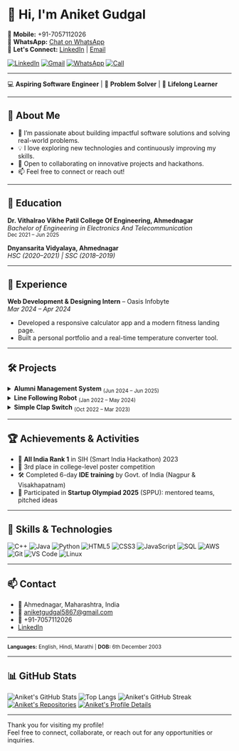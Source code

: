 # 👋 Hi, I'm Aniket Gudgal

📱 **Mobile:** +91-7057112026  
💬 **WhatsApp:** [Chat on WhatsApp](https://wa.me/917057112026)  
🤝 **Let's Connect:** [LinkedIn](https://linkedin.com/in/AniketGudgal) | [Email](mailto:aniketgudgal5867@gmail.com)

[![LinkedIn](https://img.shields.io/badge/LinkedIn-blue?logo=linkedin&style=flat-square)](https://linkedin.com/in/AniketGudgal)
[![Gmail](https://img.shields.io/badge/Email-aniketgudgal5867@gmail.com-red?logo=gmail&style=flat-square)](mailto:aniketgudgal5867@gmail.com)
[![WhatsApp](https://img.shields.io/badge/WhatsApp-Chat-green?logo=whatsapp&style=flat-square)](https://wa.me/917057112026)
[![Call](https://img.shields.io/badge/Call-+91--7057112026-blue?logo=phone&style=flat-square)](tel:+917057112026)

---

💻 **Aspiring Software Engineer** | 🚀 **Problem Solver** | 🌱 **Lifelong Learner**

---

## 🚀 About Me

- 🔭 I’m passionate about building impactful software solutions and solving real-world problems.
- 💡 I love exploring new technologies and continuously improving my skills.
- 🤝 Open to collaborating on innovative projects and hackathons.
- 📫 Feel free to connect or reach out!

---

## 🏫 Education

**Dr. Vithalrao Vikhe Patil College Of Engineering, Ahmednagar**  
_Bachelor of Engineering in Electronics And Telecommunication_  
<sub>Dec 2021 – Jun 2025</sub>

**Dnyansarita Vidyalaya, Ahmednagar**  
_HSC (2020–2021) | SSC (2018–2019)_

---

## 💼 Experience

**Web Development & Designing Intern** – Oasis Infobyte  
_Mar 2024 – Apr 2024_
- Developed a responsive calculator app and a modern fitness landing page.
- Built a personal portfolio and a real-time temperature converter tool.

---

## 🛠️ Projects

<details>
  <summary><b>Alumni Management System</b> <sub>(Jun 2024 – Jun 2025)</sub></summary>
  <ul>
    <li>System integration testing for seamless functionality.</li>
    <li>Collaborated on design and reliability improvements.</li>
    <li><b>Tech:</b> Django, Python, Jupyter Notebook, VS Code, PyCharm, Postman</li>
  </ul>
</details>

<details>
  <summary><b>Line Following Robot</b> <sub>(Jan 2022 – May 2024)</sub></summary>
  <ul>
    <li>Developed an autonomous robot using IR sensors and microcontroller programming.</li>
    <li><b>Tech:</b> IR Sensors, Motor Driver, DC Motors, Microcontroller</li>
  </ul>
</details>

<details>
  <summary><b>Simple Clap Switch</b> <sub>(Oct 2022 – Mar 2023)</sub></summary>
  <ul>
    <li>Designed a sound-sensitive circuit for reliable clap detection.</li>
    <li><b>Tech:</b> Microphone Module, Amplifier Circuit, Relay Module</li>
  </ul>
</details>

---

## 🏆 Achievements & Activities

- 🥇 **All India Rank 1** in SIH (Smart India Hackathon) 2023
- 🥉 3rd place in college-level poster competition
- 🛠️ Completed 6-day **IDE training** by Govt. of India (Nagpur & Visakhapatnam)
- 🚀 Participated in **Startup Olympiad 2025** (SPPU): mentored teams, pitched ideas

---

## 🧰 Skills & Technologies

![C++](https://img.shields.io/badge/C++-00599C?logo=c%2B%2B&logoColor=white)
![Java](https://img.shields.io/badge/Java-007396?logo=java&logoColor=white)
![Python](https://img.shields.io/badge/Python-3776AB?logo=python&logoColor=white)
![HTML5](https://img.shields.io/badge/HTML5-E34F26?logo=html5&logoColor=white)
![CSS3](https://img.shields.io/badge/CSS3-1572B6?logo=css3&logoColor=white)
![JavaScript](https://img.shields.io/badge/JavaScript-F7DF1E?logo=javascript&logoColor=black)
![SQL](https://img.shields.io/badge/SQL-4479A1?logo=postgresql&logoColor=white)
![AWS](https://img.shields.io/badge/AWS-232F3E?logo=amazon-aws&logoColor=white)
![Git](https://img.shields.io/badge/Git-F05032?logo=git&logoColor=white)
![VS Code](https://img.shields.io/badge/VS%20Code-007ACC?logo=visual-studio-code&logoColor=white)
![Linux](https://img.shields.io/badge/Linux-FCC624?logo=linux&logoColor=black)

---

## 📫 Contact

- 📍 Ahmednagar, Maharashtra, India
- 📧 [aniketgudgal5867@gmail.com](mailto:aniketgudgal5867@gmail.com)
- 📱 +91-7057112026
- [LinkedIn](https://linkedin.com/in/AniketGudgal)

---

<sub>**Languages:** English, Hindi, Marathi | **DOB:** 6th December 2003</sub>

---

## 📊 GitHub Stats

![Aniket's GitHub Stats](https://github-readme-stats.vercel.app/api?username=AniketGudgal&show_icons=true&theme=radical)
![Top Langs](https://github-readme-stats.vercel.app/api/top-langs/?username=AniketGudgal&layout=compact&theme=radical)
![Aniket's GitHub Streak](https://github-readme-streak-stats.herokuapp.com/?user=AniketGudgal&theme=radical)
[![Aniket's Repositories](https://github-profile-summary-cards.vercel.app/api/cards/repos-per-language?username=AniketGudgal&theme=radical)](https://github.com/AniketGudgal?tab=repositories)
[![Aniket's Profile Details](https://github-profile-summary-cards.vercel.app/api/cards/profile-details?username=AniketGudgal&theme=radical)](https://github.com/AniketGudgal)

---

Thank you for visiting my profile!  
Feel free to connect, collaborate, or reach out for any opportunities or inquiries.